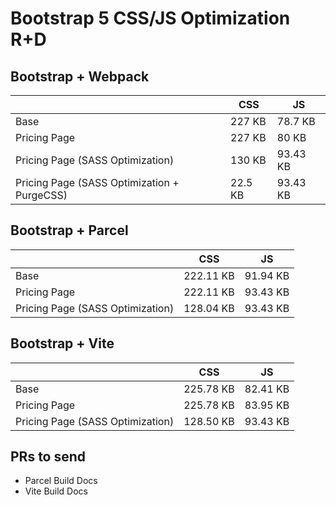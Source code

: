 # Bootstrap 5 CSS/JS Optimization R+D

## Bootstrap + Webpack

|                                             | CSS     | JS       |
|---------------------------------------------|---------|----------|
| Base                                        | 227 KB  | 78.7 KB  |
| Pricing Page                                | 227 KB  | 80 KB    |
| Pricing Page (SASS Optimization)            | 130 KB  | 93.43 KB |
| Pricing Page (SASS Optimization + PurgeCSS) | 22.5 KB | 93.43 KB |

## Bootstrap + Parcel

|                                  | CSS       | JS       |
|----------------------------------|-----------|----------|
| Base                             | 222.11 KB | 91.94 KB |
| Pricing Page                     | 222.11 KB | 93.43 KB |
| Pricing Page (SASS Optimization) | 128.04 KB | 93.43 KB |

## Bootstrap + Vite

|                                  | CSS       | JS       |
|----------------------------------|-----------|----------|
| Base                             | 225.78 KB | 82.41 KB |
| Pricing Page                     | 225.78 KB | 83.95 KB |
| Pricing Page (SASS Optimization) | 128.50 KB | 93.43 KB |

## PRs to send

- Parcel Build Docs
- Vite Build Docs